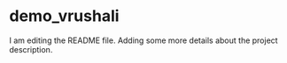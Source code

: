 # demo_vrushali
I am editing the README file. Adding some more details about the project description.
